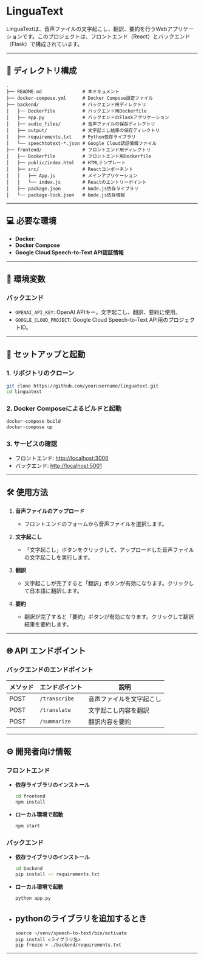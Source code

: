 # LinguaText

LinguaTextは、音声ファイルの文字起こし、翻訳、要約を行うWebアプリケーションです。このプロジェクトは、フロントエンド（React）とバックエンド（Flask）で構成されています。

---

## 📂 ディレクトリ構成

```plaintext
.
├── README.md               # 本ドキュメント
├── docker-compose.yml      # Docker Compose設定ファイル
├── backend/                # バックエンド用ディレクトリ
│   ├── Dockerfile          # バックエンド用Dockerfile
│   ├── app.py              # バックエンドのFlaskアプリケーション
│   ├── audio_files/        # 音声ファイルの保存ディレクトリ
│   ├── output/             # 文字起こし結果の保存ディレクトリ
│   ├── requirements.txt    # Python依存ライブラリ
│   └── speechtotext-*.json # Google Cloud認証情報ファイル
├── frontend/               # フロントエンド用ディレクトリ
│   ├── Dockerfile          # フロントエンド用Dockerfile
│   ├── public/index.html   # HTMLテンプレート
│   ├── src/                # Reactコンポーネント
│   │   ├── App.js          # メインアプリケーション
│   │   └── index.js        # Reactのエントリーポイント
│   ├── package.json        # Node.js依存ライブラリ
│   └── package-lock.json   # Node.js依存情報
```

---

## 💻 必要な環境

- **Docker**: 
- **Docker Compose**
- **Google Cloud Speech-to-Text API認証情報**

---

## 🔧 環境変数

### バックエンド

- `OPENAI_API_KEY`: OpenAI APIキー。文字起こし、翻訳、要約に使用。
- `GOOGLE_CLOUD_PROJECT`: Google Cloud Speech-to-Text API用のプロジェクトID。

---

## 🚀 セットアップと起動

### **1. リポジトリのクローン**
```bash
git clone https://github.com/yourusername/linguatext.git
cd linguatext
```

### **2. Docker Composeによるビルドと起動**
```bash
docker-compose build
docker-compose up
```

### **3. サービスの確認**
- フロントエンド: [http://localhost:3000](http://localhost:3000)
- バックエンド: [http://localhost:5001](http://localhost:5001)

---

## 🛠 使用方法

1. **音声ファイルのアップロード**
   - フロントエンドのフォームから音声ファイルを選択します。

2. **文字起こし**
   - 「文字起こし」ボタンをクリックして、アップロードした音声ファイルの文字起こしを実行します。

3. **翻訳**
   - 文字起こしが完了すると「翻訳」ボタンが有効になります。クリックして日本語に翻訳します。

4. **要約**
   - 翻訳が完了すると「要約」ボタンが有効になります。クリックして翻訳結果を要約します。

---

## 🌐 API エンドポイント

### バックエンドのエンドポイント

| メソッド | エンドポイント       | 説明                   |
|----------|----------------------|------------------------|
| POST     | `/transcribe`        | 音声ファイルを文字起こし |
| POST     | `/translate`         | 文字起こし内容を翻訳   |
| POST     | `/summarize`         | 翻訳内容を要約         |

---

## ⚙️ 開発者向け情報

### フロントエンド

- **依存ライブラリのインストール**
  ```bash
  cd frontend
  npm install
  ```

- **ローカル環境で起動**
  ```bash
  npm start
  ```

### バックエンド

- **依存ライブラリのインストール**
  ```bash
  cd backend
  pip install -r requirements.txt
  ```

- **ローカル環境で起動**
  ```bash
  python app.py
  ```

- ## pythonのライブラリを追加するとき
  ```
  source ~/venv/speech-to-text/bin/activate
  pip install <ライブラリ名>
  pip freeze > ./backend/requirements.txt
  ```
---


